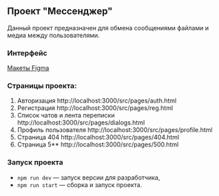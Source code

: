 ## Проект "Мессенджер"

Данный проект предназначен для обмена сообщениями файлами и медиа между пользователями.

### Интерфейс

[Макеты Figma](https://www.figma.com/design/l35aHFpo57KlS32eMpDIoo/Messenger?node-id=0-1&t=jqCNU5gtjW8VH6TH-0)

### Страницы проекта:
1. Авторизация http://localhost:3000/src/pages/auth.html
2. Регистрация http://localhost:3000/src/pages/reg.html
3. Список чатов и лента переписки http://localhost:3000/src/pages/dialogs.html
4. Профиль пользователя http://localhost:3000/src/pages/profile.html
5. Страница 404 http://localhost:3000/src/pages/404.html
6. Страница 5** http://localhost:3000/src/pages/500.html

### Запуск проекта

- `npm run dev` — запуск версии для разработчика,
- `npm run start` — сборка и запуск проекта.